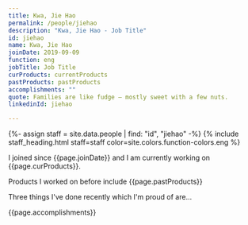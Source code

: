 ```yaml
---
title: Kwa, Jie Hao
permalink: /people/jiehao
description: "Kwa, Jie Hao - Job Title"
id: jiehao
name: Kwa, Jie Hao
joinDate: 2019-09-09
function: eng
jobTitle: Job Title
curProducts: currentProducts
pastProducts: pastProducts
accomplishments: ""
quote: Families are like fudge – mostly sweet with a few nuts.
linkedinId: jiehao

---
```


{%- assign staff = site.data.people | find: "id", "jiehao" -%}
{% include staff_heading.html staff=staff color=site.colors.function-colors.eng %}

<p>I joined since {{page.joinDate}} and I am currently working on {{page.curProducts}}.</p>

<p>Products I worked on before include {{page.pastProducts}}</p>

<p>Three things I've done recently which I'm proud of are...</p>
{{page.accomplishments}}
